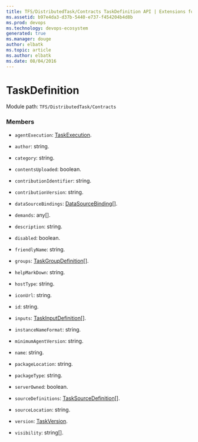 ```yaml
---
title: TFS/DistributedTask/Contracts TaskDefinition API | Extensions for Azure DevOps Services
ms.assetid: b97e4da3-d37b-5440-e737-f454204b4d8b
ms.prod: devops
ms.technology: devops-ecosystem
generated: true
ms.manager: douge
author: elbatk
ms.topic: article
ms.author: elbatk
ms.date: 08/04/2016
---
```


# TaskDefinition

Module path: `TFS/DistributedTask/Contracts`


### Members

* `agentExecution`: [TaskExecution](../../../TFS/DistributedTask/Contracts/TaskExecution.md). 

* `author`: string. 

* `category`: string. 

* `contentsUploaded`: boolean. 

* `contributionIdentifier`: string. 

* `contributionVersion`: string. 

* `dataSourceBindings`: [DataSourceBinding](../../../TFS/DistributedTask/Contracts/DataSourceBinding.md)[]. 

* `demands`: any[]. 

* `description`: string. 

* `disabled`: boolean. 

* `friendlyName`: string. 

* `groups`: [TaskGroupDefinition](../../../TFS/DistributedTask/Contracts/TaskGroupDefinition.md)[]. 

* `helpMarkDown`: string. 

* `hostType`: string. 

* `iconUrl`: string. 

* `id`: string. 

* `inputs`: [TaskInputDefinition](../../../TFS/DistributedTask/Contracts/TaskInputDefinition.md)[]. 

* `instanceNameFormat`: string. 

* `minimumAgentVersion`: string. 

* `name`: string. 

* `packageLocation`: string. 

* `packageType`: string. 

* `serverOwned`: boolean. 

* `sourceDefinitions`: [TaskSourceDefinition](../../../TFS/DistributedTask/Contracts/TaskSourceDefinition.md)[]. 

* `sourceLocation`: string. 

* `version`: [TaskVersion](../../../TFS/DistributedTask/Contracts/TaskVersion.md). 

* `visibility`: string[]. 

